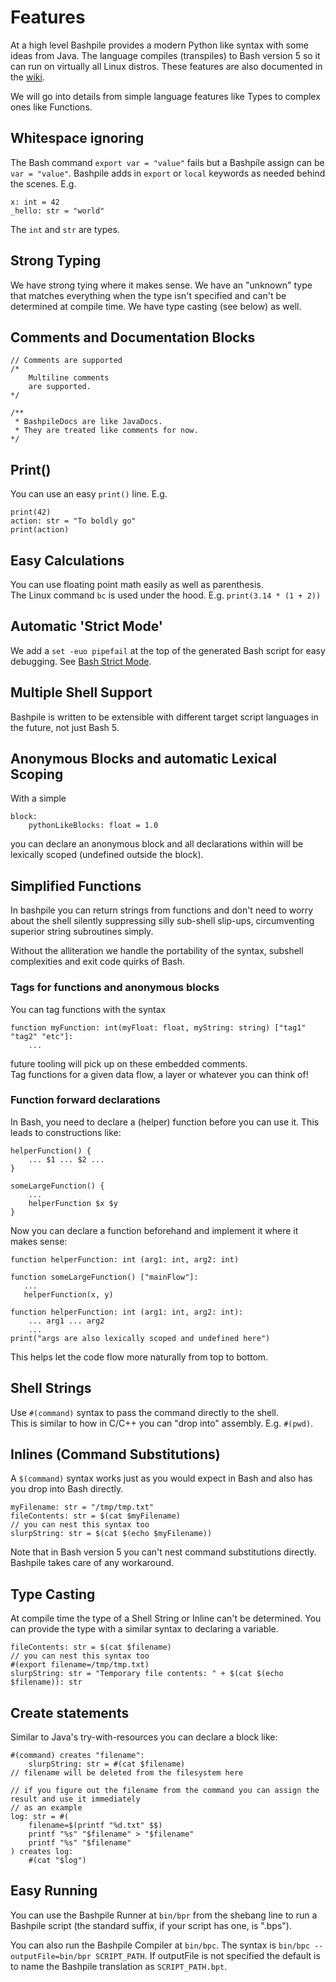 # Features

At a high level Bashpile provides a modern Python like syntax with some ideas from Java.
The language compiles (transpiles) to Bash version 5 so it can run on virtually all Linux distros.
These features are also documented in the [wiki](https://github.com/designatevoid/bashpile/wiki).

We will go into details from simple language features like Types to complex ones like Functions.

## Whitespace ignoring

The Bash command `export var = "value"` fails but a Bashpile assign can be `var = "value"`.  Bashpile adds in `export`
or `local` keywords as needed behind the scenes.  E.g.

```
x: int = 42
_hello: str = "world"
```
The `int` and `str` are types.

## Strong Typing

We have strong tying where it makes sense.  We have an "unknown" type that matches everything when the type isn't
specified and can't be determined at compile time.  We have type casting (see below) as well.

## Comments and Documentation Blocks

```
// Comments are supported
/*
    Multiline comments
    are supported.
*/

/**
 * BashpileDocs are like JavaDocs.
 * They are treated like comments for now.
*/
```

## Print()
You can use an easy `print()` line.  E.g.

```
print(42)
action: str = "To boldly go"
print(action)
```

## Easy Calculations

You can use floating point math easily as well as parenthesis.  
The Linux command `bc` is used under the hood.  E.g. `print(3.14 * (1 + 2))`

## Automatic 'Strict Mode'
We add a `set -euo pipefail` at the top of the generated Bash script for easy debugging.
See [Bash Strict Mode](http://redsymbol.net/articles/unofficial-bash-strict-mode/).

## Multiple Shell Support
Bashpile is written to be extensible with different target script languages in the future, not just Bash 5.

## Anonymous Blocks and automatic Lexical Scoping

With a simple
```
block:
    pythonLikeBlocks: float = 1.0
```
you can declare an anonymous block and all declarations within will be lexically scoped
(undefined outside the block).

## Simplified Functions

In bashpile you can return strings from functions and don't need to worry about
the shell silently suppressing silly sub-shell slip-ups, circumventing superior string subroutines simply.

Without the alliteration we handle the portability of the syntax, subshell complexities and exit code quirks of Bash.

### Tags for functions and anonymous blocks

You can tag functions with the syntax

```
function myFunction: int(myFloat: float, myString: string) ["tag1" "tag2" "etc"]:
    ...
```

future tooling will pick up on these embedded comments.  
Tag functions for a given data flow, a layer or whatever you can think of!

### Function forward declarations

In Bash, you need to declare a (helper) function before you can use it.  This leads to constructions like:

```
helperFunction() {
    ... $1 ... $2 ...
}

someLargeFunction() {
    ...
    helperFunction $x $y
}
```

Now you can declare a function beforehand and implement it where it makes sense:
```
function helperFunction: int (arg1: int, arg2: int)

function someLargeFunction() ["mainFlow"]:
   ...
   helperFunction(x, y)
   
function helperFunction: int (arg1: int, arg2: int):
    ... arg1 ... arg2
    ...
print("args are also lexically scoped and undefined here")
```

This helps let the code flow more naturally from top to bottom.

## Shell Strings

Use `#(command)` syntax to pass the command directly to the shell.  
This is similar to how in C/C++ you can "drop into" assembly.  E.g. `#(pwd)`.

## Inlines (Command Substitutions)

A `$(command)` syntax works just as you would expect in Bash and also has you drop into Bash directly.

```
myFilename: str = "/tmp/tmp.txt"
fileContents: str = $(cat $myFilename)
// you can nest this syntax too
slurpString: str = $(cat $(echo $myFilename))
```

Note that in Bash version 5 you can't nest command substitutions directly.  Bashpile takes care of any workaround.

## Type Casting

At compile time the type of a Shell String or Inline can't be determined.  You can provide the type with a similar
syntax to declaring a variable.

```
fileContents: str = $(cat $filename)
// you can nest this syntax too
#(export filename=/tmp/tmp.txt)
slurpString: str = "Temporary file contents: " + $(cat $(echo $filename)): str
```

## Create statements

Similar to Java's try-with-resources you can declare a block like:
```
#(command) creates "filename":
    slurpString: str = #(cat $filename)
// filename will be deleted from the filesystem here

// if you figure out the filename from the command you can assign the result and use it immediately
// as an example
log: str = #(
    filename=$(printf "%d.txt" $$)
    printf "%s" "$filename" > "$filename"
    printf "%s" "$filename"
) creates log:
    #(cat "$log")
```

## Easy Running

You can use the Bashpile Runner at `bin/bpr` from the shebang line to run a Bashpile script 
(the standard suffix, if your script has one, is ".bps").

You can also run the Bashpile Compiler at `bin/bpc`.  The syntax is 
`bin/bpc --outputFile=bin/bpr SCRIPT_PATH`.  If outputFile is not specified the default is to
name the Bashpile translation as `SCRIPT_PATH.bpt`.
